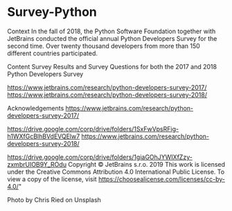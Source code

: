 # Survey-Python

Context
In the fall of 2018, the Python Software Foundation together with JetBrains conducted the official annual Python Developers Survey for the second time. Over twenty thousand developers from more than 150 different countries participated.

Content
Survey Results and Survey Questions for both the 2017 and 2018 Python Developers Survey

https://www.jetbrains.com/research/python-developers-survey-2017/
https://www.jetbrains.com/research/python-developers-survey-2018/

Acknowledgements
https://www.jetbrains.com/research/python-developers-survey-2017/

https://drive.google.com/corp/drive/folders/1SxFwVpsRFig-h1WXfGcBlhBVdEVQElw7
https://www.jetbrains.com/research/python-developers-survey-2018/

https://drive.google.com/corp/drive/folders/1giaGOhJYWIXfZzy-zxmbrUIOB9Y_ROdu
Copyright © JetBrains s.r.o. 2019 This work is licensed under the Creative Commons Attribution 4.0 International Public License. To view a copy of the license, visit https://choosealicense.com/licenses/cc-by-4.0/"

Photo by Chris Ried on Unsplash
